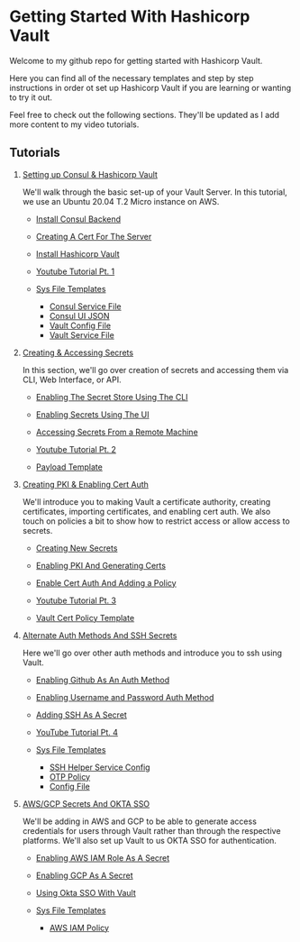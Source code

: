# Getting Started With Hashicorp Vault

Welcome to my github repo for getting started with Hashicorp Vault. 

Here you can find all of the necessary templates and step by step instructions in order ot set up Hashicorp Vault if you are learning or wanting to try it out. 

Feel free to check out the following sections. They'll be updated as I add more content to my video tutorials.

## Tutorials

1. [Setting up Consul & Hashicorp Vault](01-getting-started/)
    
    We'll walk through the basic set-up of your Vault Server. In this tutorial, we use an Ubuntu 20.04 T.2 Micro instance on AWS.

    - [Install Consul Backend](https://github.com/b1tsized/vault-tutorial/tree/main/01-getting-started#installing-consul-backend)
    - [Creating A Cert For The Server](https://github.com/b1tsized/vault-tutorial/tree/main/01-getting-started#creating-a-cert-for-the-server)
    - [Install Hashicorp Vault](https://github.com/b1tsized/vault-tutorial/tree/main/01-getting-started#install-hashicorp-vault)

    - [Youtube Tutorial Pt. 1](https://youtu.be/b_2lo30g0RU)
    - [Sys File Templates](01-getting-started/sys_file_templates)
        + [Consul Service File](01-getting-started/sys_file_templates/consul.service)
        + [Consul UI JSON](01-getting-started/sys_file_templates/ui.json)
        + [Vault Config File](01-getting-started/sys_file_templates/config.hcl)
        + [Vault Service File](01-getting-started/sys_file_templates/vault.service)

2. [Creating & Accessing Secrets](02-creating-and-accessing-secrets)
    
    In this section, we'll go over creation of secrets and accessing them via CLI, Web Interface, or API. 

    - [Enabling The Secret Store Using The CLI](https://github.com/b1tsized/vault-tutorial/tree/main/02-creating-and-accessing-secrets#enabling-your-secret-store-using-cli)
    - [Enabling Secrets Using The UI](https://github.com/b1tsized/vault-tutorial/tree/main/02-creating-and-accessing-secrets#enabling-secrets-via-the-ui)
    - [Accessing Secrets From a Remote Machine](https://github.com/b1tsized/vault-tutorial/tree/main/02-reating-and-accessing-secrets#accessing-secrets-from-a-remote-machine)
    
    - [Youtube Tutorial Pt. 2](https://youtu.be/LEpk376fc-U)
    - [Payload Template](02-creating-and-accessing-secrets/template/payload.json)

3. [Creating PKI & Enabling Cert Auth](03-creating-pki-and-enabling-cert-auth)
    
    We'll introduce you to making Vault a certificate authority, creating certificates, importing certificates, and enabling cert auth. We also touch on policies a bit to show how to restrict access or allow access to secrets.
    
    - [Creating New Secrets](https://github.com/b1tsized/vault-tutorial/tree/main/03-creating-pki-and-enabling-cert-auth#creating-new-secrets)
    - [Enabling PKI And Generating Certs](https://github.com/b1tsized/vault-tutorial/tree/main/03-creating-pki-and-enabling-cert-auth#enabling-pki-generating-certs-and-signing-them-through-the-cli)
    - [Enable Cert Auth And Adding a Policy](https://github.com/b1tsized/vault-tutorial/tree/main/03-creating-pki-and-enabling-cert-auth#enable-cert-auth-and-attaching-a-policy)

    - [Youtube Tutorial Pt. 3](https://youtu.be/_Nqx0guy5RY)
    - [Vault Cert Policy Template](03-creating-pki-and-enabling-cert-auth/template/vault-cert.hcl)

4. [Alternate Auth Methods And SSH Secrets](04-alternate-auth-methods-and-ssh-secrets)
    
    Here we'll go over other auth methods and introduce you to ssh using Vault.

    - [Enabling Github As An Auth Method](https://github.com/b1tsized/vault-tutorial/tree/main/04-alternate-auth-methods-and-ssh-secrets#enabling-github-as-an-auth-method)
    - [Enabling Username and Password Auth Method](https://github.com/b1tsized/vault-tutorial/tree/main/04-alternate-auth-methods-and-ssh-secrets#enabling-username--password-for-auth-method)
    - [Adding SSH As A Secret](https://github.com/b1tsized/vault-tutorial/tree/main/04-alternate-auth-methods-and-ssh-secrets#adding-ssh-as-a-secret)

    - [YouTube Tutorial Pt. 4](https://youtu.be/R3BzNcJk8YQ)
    - [Sys File Templates](04-alternate-auth-methods-and-ssh-secrets/template/)
        + [SSH Helper Service Config](04-alternate-auth-methods-and-ssh-secrets/template/config.hcl)
        + [OTP Policy](04-alternate-auth-methods-and-ssh-secrets/template/otp-policy.hcl)
        + [Config File](04-alternate-auth-methods-and-ssh-secrets/template/config.hcl)

5. [AWS/GCP Secrets And OKTA SSO](05-aws-gcp-secrets-and-okta-sso)

    We'll be adding in AWS and GCP to be able to generate access credentials for users through Vault rather than through the respective platforms. We'll also set up Vault to us OKTA SSO for authentication.

    - [Enabling AWS IAM Role As A Secret](05-aws-gcp-secrets-and-okta-sso#enabling-aws-iam-role-as-a-secret)
    - [Enabling GCP As A Secret](05-aws-gcp-secrets-and-okta-sso#enabling-gcp-as-a-secret)
    - [Using Okta SSO With Vault](05-aws-gcp-secrets-and-okta-sso#using-okta-sso-with-vault)

    - [Sys File Templates](05-aws-gcp-secrets-and-okta-sso/template)
        + [AWS IAM Policy](05-aws-gcp-secrets-and-okta-sso/template/aws-iam.json)
